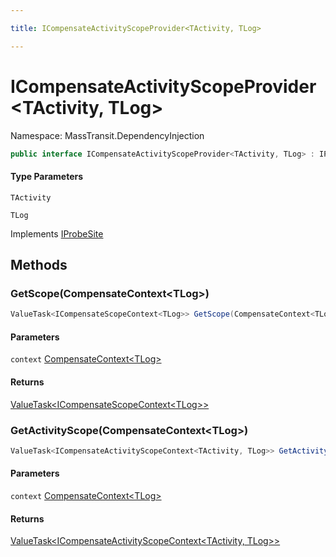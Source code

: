 ```yaml
---

title: ICompensateActivityScopeProvider<TActivity, TLog>

---
```


# ICompensateActivityScopeProvider\<TActivity, TLog\>

Namespace: MassTransit.DependencyInjection

```csharp
public interface ICompensateActivityScopeProvider<TActivity, TLog> : IProbeSite
```

#### Type Parameters

`TActivity`<br/>

`TLog`<br/>

Implements [IProbeSite](../../masstransit-abstractions/masstransit/iprobesite)

## Methods

### **GetScope(CompensateContext\<TLog\>)**

```csharp
ValueTask<ICompensateScopeContext<TLog>> GetScope(CompensateContext<TLog> context)
```

#### Parameters

`context` [CompensateContext\<TLog\>](../../masstransit-abstractions/masstransit/compensatecontext-1)<br/>

#### Returns

[ValueTask\<ICompensateScopeContext\<TLog\>\>](https://learn.microsoft.com/en-us/dotnet/api/system.threading.tasks.valuetask-1)<br/>

### **GetActivityScope(CompensateContext\<TLog\>)**

```csharp
ValueTask<ICompensateActivityScopeContext<TActivity, TLog>> GetActivityScope(CompensateContext<TLog> context)
```

#### Parameters

`context` [CompensateContext\<TLog\>](../../masstransit-abstractions/masstransit/compensatecontext-1)<br/>

#### Returns

[ValueTask\<ICompensateActivityScopeContext\<TActivity, TLog\>\>](https://learn.microsoft.com/en-us/dotnet/api/system.threading.tasks.valuetask-1)<br/>
